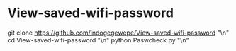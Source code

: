 # View-saved-wifi-password

git clone https://github.com/indogegewepe/View-saved-wifi-password "\n"
cd View-saved-wifi-password "\n"
python Paswcheck.py "\n"
